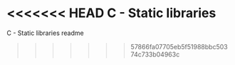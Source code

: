 <<<<<<< HEAD
C - Static libraries
=======
C - Static libraries readme
>>>>>>> 57866fa07705eb5f51988bbc50374c733b04963c
